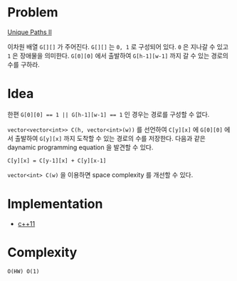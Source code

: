 # Problem

[Unique Paths II](https://leetcode.com/problems/unique-paths-ii/)

이차원 배열 `G[][]` 가 주어진다. `G[][]` 는 `0, 1` 로 구성되어
있다. `0` 은 지나갈 수 있고 `1` 은 장애물을 의미한다. `G[0][0]` 에서
출발하여 `G[h-1][w-1]` 까지 갈 수 있는 경로의 수를 구하라.

# Idea

한편 `G[0][0] == 1 || G[h-1][w-1] == 1` 인 경우는 경로를 구성할 수
없다.

`vector<vector<int>> C(h, vector<int>(w))` 를 선언하여 `C[y][x]` 에
`G[0][0]` 에서 출발하여 `G[y][x]` 까지 도착할 수 있는 경로의 수를
저장한다. 다음과 같은 daynamic programming equation 을 발견할 수 있다.

```
C[y][x] = C[y-1][x] + C[y][x-1]
```

`vector<int> C(w)` 을 이용하면 space complexity 를 개선할 수 있다.

# Implementation

* [c++11](a.cpp)

# Complexity

```
O(HW) O(1)
```
